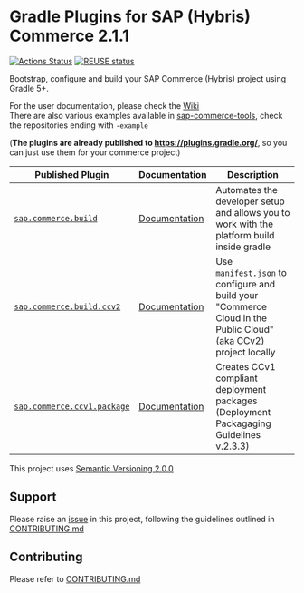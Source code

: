 # Gradle Plugins for SAP (Hybris) Commerce 2.1.1

[![Actions Status](https://github.com/SAP/commerce-gradle-plugin/workflows/Gradle%20CI/badge.svg)](https://github.com/SAP/commerce-gradle-plugin/actions)
[![REUSE status](https://api.reuse.software/badge/github.com/SAP/commerce-gradle-plugin)](https://api.reuse.software/info/github.com/SAP/commerce-gradle-plugin)

Bootstrap, configure and build your SAP Commerce (Hybris) project using Gradle 5+.

For the user documentation, please check the [Wiki](https://github.com/sap-commerce-tools/commerce-gradle-plugin/wiki)\
There are also various examples available in [sap-commerce-tools][tools], check the repositories ending with `-example`

(**The plugins are already published to https://plugins.gradle.org/**, so you can just use them for your commerce project)

|Published Plugin|Documentation|Description|
|---|---|---|
|[`sap.commerce.build`][build]|[Documentation][build-doc]|Automates the developer setup and allows you to work with the platform build inside gradle|
|[`sap.commerce.build.ccv2`][ccv2]|[Documentation][ccv2-doc]|Use `manifest.json` to configure and build your "Commerce Cloud in the Public Cloud" (aka CCv2) project locally|
|[`sap.commerce.ccv1.package`][package]|[Documentation][package-doc]|Creates CCv1 compliant deployment packages (Deployment Packagaging Guidelines v.2.3.3)|

This project uses [Semantic Versioning 2.0.0](https://semver.org/spec/v2.0.0.html)

## Support

Please raise an [issue] in this project, following the guidelines outlined in [CONTRIBUTING.md]

## Contributing

Please refer to [CONTRIBUTING.md]

[CONTRIBUTING.md]: CONTRIBUTING.md
[issue]: https://github.com/SAP/commerce-gradle-plugin/issues

[build]: https://plugins.gradle.org/plugin/sap.commerce.build
[build-doc]: docs/Plugin-sap.commerce.build.md
[package]: https://plugins.gradle.org/plugin/sap.commerce.ccv1.package
[package-doc]: docs/Plugin-sap.commerce.ccv1.package.md
[ccv2]: https://plugins.gradle.org/plugin/sap.commerce.build.ccv2
[ccv2-doc]: docs/Plugin-sap.commerce.build.ccv2.md
[tools]:https://github.com/sap-commerce-tools
